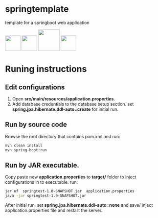 # springtemplate
template for a springboot web application

[<img src='https://spring.io/img/homepage/icon-spring-framework.svg' width=50>](https://spring.io/)
[<img src='https://spring.io/img/homepage/icon-spring-boot.svg' width=50>](https://spring.io/)
[<img src='https://upload.wikimedia.org/wikipedia/en/thumb/6/62/MySQL.svg/125px-MySQL.svg.png' width=70>](https://www.mysql.com/)
[<img src='http://www.howcsharp.com/img/0/52/hibernate-orm-300x223.jpg' width=50>](http://hibernate.org/)

# Runing instructions
## Edit configurations
1. Open **src/main/resources/application.properties**.
2. Add database credentials to the database setup section. set **spring.jpa.hibernate.ddl-auto=create** for initial run.

## Run by source code
Browse the root directory that contains pom.xml and run:
```sh
mvn clean install
mvn spring-boot:run
```
## Run by JAR executable.
Copy paste new **application.properties** to **target/** folder to inject configurations in to executable. run:
```sh
jar uf  springtest-1.0-SNAPSHOT.jar  application.properties
java -jar springtest-1.0-SNAPSHOT.jar
```
After initial run, set **spring.jpa.hibernate.ddl-auto=none** and save/ inject application.properties file and restart the server.
